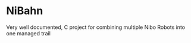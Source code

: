 # NiBahn
 Very well documented, C project for combining multiple Nibo Robots into one managed trail
